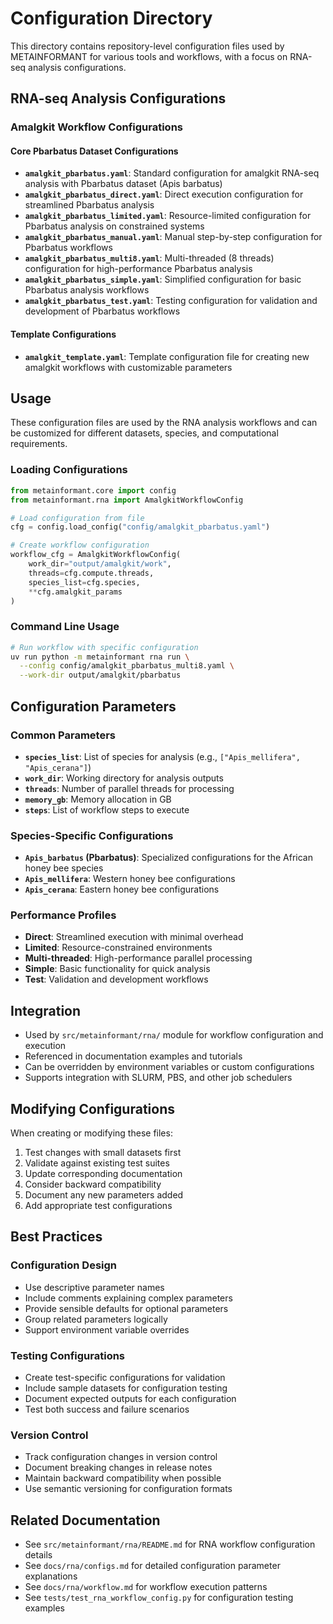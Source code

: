 # Configuration Directory

This directory contains repository-level configuration files used by METAINFORMANT for various tools and workflows, with a focus on RNA-seq analysis configurations.

## RNA-seq Analysis Configurations

### Amalgkit Workflow Configurations

#### Core Pbarbatus Dataset Configurations
- **`amalgkit_pbarbatus.yaml`**: Standard configuration for amalgkit RNA-seq analysis with Pbarbatus dataset (Apis barbatus)
- **`amalgkit_pbarbatus_direct.yaml`**: Direct execution configuration for streamlined Pbarbatus analysis
- **`amalgkit_pbarbatus_limited.yaml`**: Resource-limited configuration for Pbarbatus analysis on constrained systems
- **`amalgkit_pbarbatus_manual.yaml`**: Manual step-by-step configuration for Pbarbatus workflows
- **`amalgkit_pbarbatus_multi8.yaml`**: Multi-threaded (8 threads) configuration for high-performance Pbarbatus analysis
- **`amalgkit_pbarbatus_simple.yaml`**: Simplified configuration for basic Pbarbatus analysis workflows
- **`amalgkit_pbarbatus_test.yaml`**: Testing configuration for validation and development of Pbarbatus workflows

#### Template Configurations
- **`amalgkit_template.yaml`**: Template configuration file for creating new amalgkit workflows with customizable parameters

## Usage

These configuration files are used by the RNA analysis workflows and can be customized for different datasets, species, and computational requirements.

### Loading Configurations
```python
from metainformant.core import config
from metainformant.rna import AmalgkitWorkflowConfig

# Load configuration from file
cfg = config.load_config("config/amalgkit_pbarbatus.yaml")

# Create workflow configuration
workflow_cfg = AmalgkitWorkflowConfig(
    work_dir="output/amalgkit/work",
    threads=cfg.compute.threads,
    species_list=cfg.species,
    **cfg.amalgkit_params
)
```

### Command Line Usage
```bash
# Run workflow with specific configuration
uv run python -m metainformant rna run \
  --config config/amalgkit_pbarbatus_multi8.yaml \
  --work-dir output/amalgkit/pbarbatus
```

## Configuration Parameters

### Common Parameters
- **`species_list`**: List of species for analysis (e.g., `["Apis_mellifera", "Apis_cerana"]`)
- **`work_dir`**: Working directory for analysis outputs
- **`threads`**: Number of parallel threads for processing
- **`memory_gb`**: Memory allocation in GB
- **`steps`**: List of workflow steps to execute

### Species-Specific Configurations
- **`Apis_barbatus` (Pbarbatus)**: Specialized configurations for the African honey bee species
- **`Apis_mellifera`**: Western honey bee configurations
- **`Apis_cerana`**: Eastern honey bee configurations

### Performance Profiles
- **Direct**: Streamlined execution with minimal overhead
- **Limited**: Resource-constrained environments
- **Multi-threaded**: High-performance parallel processing
- **Simple**: Basic functionality for quick analysis
- **Test**: Validation and development workflows

## Integration

- Used by `src/metainformant/rna/` module for workflow configuration and execution
- Referenced in documentation examples and tutorials
- Can be overridden by environment variables or custom configurations
- Supports integration with SLURM, PBS, and other job schedulers

## Modifying Configurations

When creating or modifying these files:
1. Test changes with small datasets first
2. Validate against existing test suites
3. Update corresponding documentation
4. Consider backward compatibility
5. Document any new parameters added
6. Add appropriate test configurations

## Best Practices

### Configuration Design
- Use descriptive parameter names
- Include comments explaining complex parameters
- Provide sensible defaults for optional parameters
- Group related parameters logically
- Support environment variable overrides

### Testing Configurations
- Create test-specific configurations for validation
- Include sample datasets for configuration testing
- Document expected outputs for each configuration
- Test both success and failure scenarios

### Version Control
- Track configuration changes in version control
- Document breaking changes in release notes
- Maintain backward compatibility when possible
- Use semantic versioning for configuration formats

## Related Documentation

- See `src/metainformant/rna/README.md` for RNA workflow configuration details
- See `docs/rna/configs.md` for detailed configuration parameter explanations
- See `docs/rna/workflow.md` for workflow execution patterns
- See `tests/test_rna_workflow_config.py` for configuration testing examples
